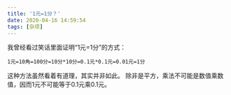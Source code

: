 ```yaml
---
title: '1元=1分？'
date: 2020-04-16 14:59:54
tags: [杂项]
---
```

我曾经看过笑话里面证明“1元=1分”的方式：
````
1元=10角=100分=10分*10分=0.1元*0.1元=0.01元=1分
````
这种方法虽然看着有道理，其实并非如此。
除非是平方，乘法不可能是数值乘数值，因而1元不可能等于0.1元乘0.1元。
